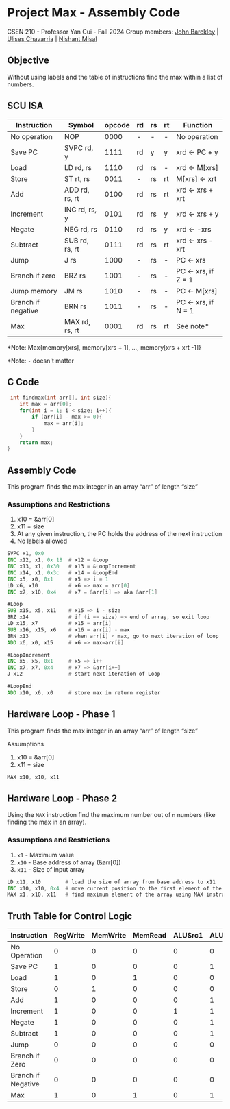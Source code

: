 # Project Max - Assembly Code
CSEN 210 - Professor Yan Cui - Fall 2024
Group members: [John Barckley](mailto:jbarckley@scu.edu) | [Ulises Chavarria](mailto:uchavarria@scu.edu) | [Nishant Misal](mailto:nmisal@scu.edu)

## Objective
Without using labels and the table of instructions find the max within a list of numbers.

## SCU ISA
| Instruction        | Symbol         | opcode | rd  | rs  | rt  | Function            |
| ------------------ | -------------- | ------ | --- | --- | --- | ------------------- |
| No operation       | NOP            | 0000   | -   | -   | -   | No operation        |
| Save PC            | SVPC rd, y     | 1111   | rd  | y   | y   | xrd <- PC + y       |
| Load               | LD rd, rs      | 1110   | rd  | rs  | -   | xrd <- M[xrs]       |
| Store              | ST rt, rs      | 0011   | -   | rs  | rt  | M[xrs] <- xrt       |
| Add                | ADD rd, rs, rt | 0100   | rd  | rs  | rt  | xrd <- xrs + xrt    |
| Increment          | INC rd, rs, y  | 0101   | rd  | rs  | y   | xrd <- xrs + y      |
| Negate             | NEG rd, rs     | 0110   | rd  | rs  | y   | xrd <- -xrs         |
| Subtract           | SUB rd, rs, rt | 0111   | rd  | rs  | rt  | xrd <- xrs - xrt    |
| Jump               | J rs           | 1000   | -   | rs  | -   | PC <- xrs           |
| Branch if zero     | BRZ rs         | 1001   | -   | rs  | -   | PC <- xrs, if Z = 1 |
| Jump memory        | JM rs          | 1010   | -   | rs  | -   | PC <- M[xrs]        |
| Branch if negative | BRN rs         | 1011   | -   | rs  | -   | PC <- xrs, if N = 1 |
| Max                | MAX rd, rs, rt | 0001   | rd  | rs  | rt  | See note*           |

*Note: Max{memory[xrs], memory[xrs + 1], …, memory[xrs + xrt -1]}

*Note: `-` doesn't matter 

## C Code
```c
 int findmax(int arr[], int size){
    int max = arr[0]; 
    for(int i = 1; i < size; i++){
        if (arr[i] - max >= 0){
            max = arr[i]; 
        }
    }
    return max;
}
```

## Assembly Code
This program finds the max integer in an array “arr” of length “size”

### Assumptions and Restrictions
1. x10 = &arr[0]
2. x11 = size
3. At any given instruction, the PC holds the address of the next instruction
4. No labels allowed

```asm
SVPC x1, 0x0
INC x12, x1, 0x 18  # x12 = &Loop
INC x13, x1, 0x30   # x13 = &LoopIncrement
INC x14, x1, 0x3c   # x14 = &LoopEnd
INC x5, x0, 0x1     # x5 => i = 1
LD x6, x10          # x6 => max = arr[0]
INC x7, x10, 0x4    # x7 = &arr[i] => aka &arr[1]

#Loop
SUB x15, x5, x11    # x15 => i - size
BRZ x14             # if (i == size) => end of array, so exit loop
LD x15, x7          # x15 = arr[i]
SUB x16, x15, x6    # x16 = arr[i] - max
BRN x13             # when arr[i] < max, go to next iteration of loop
ADD x6, x0, x15     # x6 => max=arr[i]

#LoopIncrement
INC x5, x5, 0x1     # x5 => i++
INC x7, x7, 0x4     # x7 => &arr[i++]
J x12               # start next iteration of Loop

#LoopEnd
ADD x10, x6, x0     # store max in return register
```

## Hardware Loop - Phase 1
This program finds the max integer in an array “arr” of length “size”

Assumptions
1. x10 = &arr[0]
2. x11 = size

```asm
MAX x10, x10, x11
```

## Hardware Loop - Phase 2
Using the `MAX` instruction find the maximum number out of `n` numbers (like finding the max in an array).

### Assumptions and Restrictions
1. `x1` - Maximum value
2. `x10` - Base address of array (&arr[0])
3. `x11` - Size of input array

```asm
LD x11, x10        # load the size of array from base address to x11
INC x10, x10, 0x4  # move current position to the first element of the array
MAX x1, x10, x11   # find maximum element of the array using MAX instruction
```

## Truth Table for Control Logic
| Instruction        | RegWrite | MemWrite | MemRead | ALUSrc1 | ALUSrc2 | BRN | BRZ | JUMP | ADD | SUB | NEG | MemToReg |
| ------------------ | -------- | -------- | ------- | ------- | ------- | --- | --- | ---- | --- | --- | --- | -------- |
| No Operation       | 0        | 0        | 0       | 0       | 0       | 0   | 0   | 0    | 0   | 0   | 0   | 0        |
| Save PC            | 1        | 0        | 0       | 0       | 1       | 0   | 0   | 0    | 1   | 0   | 0   | 1        |
| Load               | 1        | 0        | 1       | 0       | 0       | 0   | 0   | 0    | 0   | 0   | 0   | 0        |
| Store              | 0        | 1        | 0       | 0       | 0       | 0   | 0   | 0    | 0   | 0   | 0   | 0        |
| Add                | 1        | 0        | 0       | 0       | 1       | 0   | 0   | 0    | 1   | 0   | 0   | 1        |
| Increment          | 1        | 0        | 0       | 1       | 1       | 0   | 0   | 0    | 1   | 0   | 0   | 1        |
| Negate             | 1        | 0        | 0       | 0       | 1       | 0   | 0   | 0    | 0   | 0   | 1   | 1        |
| Subtract           | 1        | 0        | 0       | 0       | 1       | 0   | 0   | 0    | 0   | 1   | 0   | 1        |
| Jump               | 0        | 0        | 0       | 0       | 0       | 0   | 0   | 1    | 0   | 0   | 0   | 0        |
| Branch if Zero     | 0        | 0        | 0       | 0       | 0       | 0   | 1   | 0    | 0   | 0   | 0   | 0        |
| Branch if Negative | 0        | 0        | 0       | 0       | 0       | 1   | 0   | 0    | 0   | 0   | 0   | 0        |
| Max                | 1        | 0        | 1       | 0       | 1       | 0   | 0   | 0    | 0   | 0   | 0   | 0        |

